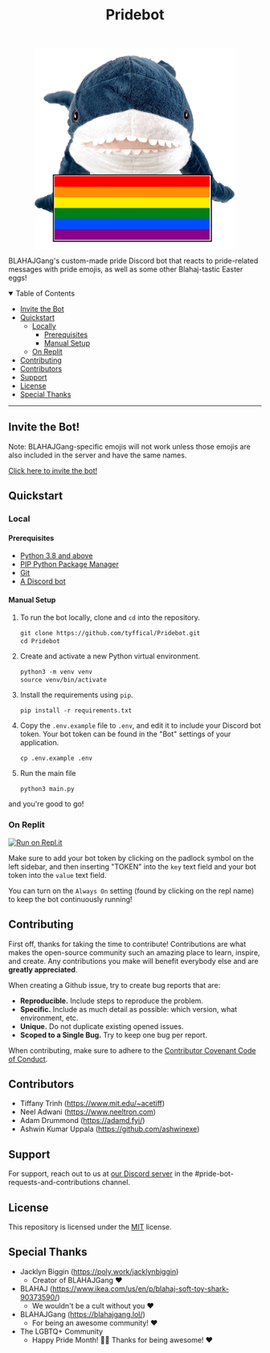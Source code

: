 <h1 align="center">Pridebot</h1>
<br>
<p align="center">
  <img alt="Pride Bot" title="Pride Bot" src="./flags/1.png" width="400" align="center">
  <figcaption>BLAHAJGang's custom-made pride Discord bot that reacts to pride-related messages with pride emojis, as well as some other Blahaj-tastic Easter eggs!</figcaption>
</p>

<details open="open">
<summary>Table of Contents</summary>

- [Invite the Bot](#invite-the-bot)
- [Quickstart](#quickstart)
  - [Locally](#locally)
    - [Prerequisites](#prerequisites)
    - [Manual Setup](#manual-setup)
  - [On Replit](#on-replit)
- [Contributing](#contributing)
- [Contributors](#contributors)
- [Support](#support)
- [License](#license)
- [Special Thanks](#special-thanks)

---

## Invite the Bot!
Note: BLAHAJGang-specific emojis will not work unless those emojis are also included in the server and have the same names.

[Click here to invite the bot!](https://discord.com/api/oauth2/authorize?client_id=849471740052504606&permissions=2148002880&scope=bot)

## Quickstart

### Local

#### Prerequisites
- [Python 3.8 and above](https://www.python.org/downloads/)
- [PIP Python Package Manager](https://pip.pypa.io/en/stable/installation/)
- [Git](https://git-scm.com/downloads)
- [A Discord bot](https://discordpy.readthedocs.io/en/stable/discord.html)


#### Manual Setup

1. To run the bot locally, clone and `cd` into the repository.
    ```
    git clone https://github.com/tyffical/Pridebot.git
    cd Pridebot
    ```
2. Create and activate a new Python virtual environment.
    ```
    python3 -m venv venv
    source venv/bin/activate
    ```
3. Install the requirements using `pip`.
    ```
    pip install -r requirements.txt
    ```
4. Copy the `.env.example` file to `.env`, and edit it to include your Discord bot token. Your bot token can be found in the "Bot" settings of your application.
    ```
    cp .env.example .env
    ```
5. Run the main file
    ```
    python3 main.py
    ```

and you're good to go!

### On Replit
[![Run on Repl.it](https://repl.it/badge/github/tyffical/Pridebot)](https://repl.it/github/tyffical/Pridebot)

Make sure to add your bot token by clicking on the padlock symbol on the left sidebar, and then inserting "TOKEN" into the `key` text field and your bot token into the `value` text field.

You can turn on the ```Always On``` setting (found by clicking on the repl name) to keep the bot continuously running!

## Contributing
First off, thanks for taking the time to contribute! Contributions are what makes the open-source community such an amazing place to learn, inspire, and create. Any contributions you make will benefit everybody else and are **greatly appreciated**.

When creating a Github issue, try to create bug reports that are:
- **Reproducible.** Include steps to reproduce the problem.
- **Specific.** Include as much detail as possible: which version, what environment, etc.
- **Unique.** Do not duplicate existing opened issues.
- **Scoped to a Single Bug.** Try to keep one bug per report.

When contributing, make sure to adhere to the [Contributor Covenant Code of Conduct](CODE_OF_CONDUCT.md).

## Contributors
* Tiffany Trinh (https://www.mit.edu/~acetiff)
* Neel Adwani (https://www.neeltron.com) 
* Adam Drummond (https://adamd.fyi/)
* Ashwin Kumar Uppala (https://github.com/ashwinexe)

## Support

For support, reach out to us at [our Discord server](https://blahaj.lol/discord) in the #pride-bot-requests-and-contributions channel.

## License

This repository is licensed under the [MIT](https://choosealicense.com/licenses/mit/) license. 

## Special Thanks
* Jacklyn Biggin (https://poly.work/jacklynbiggin)
  * Creator of BLAHAJGang &#x2764;&#xFE0F;
* BLAHAJ (https://www.ikea.com/us/en/p/blahaj-soft-toy-shark-90373590/)
  * We wouldn't be a cult without you &#x2764;&#xFE0F;
* BLAHAJGang (https://blahajgang.lol/)
  * For being an awesome community! &#x2764;&#xFE0F;
* The LGBTQ+ Community
  * Happy Pride Month! &#x1F3F3;&#xFE0F;&#x200D;&#x1F308; Thanks for being awesome! &#x2764;&#xFE0F;